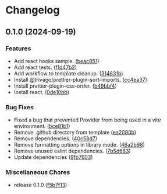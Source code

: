 # Changelog

## 0.1.0 (2024-09-19)


### Features

* Add react hooks sample. ([beac851](https://github.com/ryohidaka/react-package-template/commit/beac851a918e86523e3ecef926474a5998b2c21e))
* Add react tests. ([f1d47b2](https://github.com/ryohidaka/react-package-template/commit/f1d47b2c0d5f067714af09428d15e9b1ceb22b32))
* Add workflow to template cleanup. ([314831b](https://github.com/ryohidaka/react-package-template/commit/314831b3436150244027b040199eeb7dc03dd718))
* Install @trivago/prettier-plugin-sort-imports. ([cc4ea37](https://github.com/ryohidaka/react-package-template/commit/cc4ea37a53b74914de30c202097d113357f4e418))
* Install prettier-plugin-css-order. ([b49bbf4](https://github.com/ryohidaka/react-package-template/commit/b49bbf47e46ba06c08f658ff24c30dfb8d4d80d1))
* Install react. ([0de10bb](https://github.com/ryohidaka/react-package-template/commit/0de10bb80858761ecb07a7db78120d8d20fbeaf1))


### Bug Fixes

* Fixed a bug that prevented Provider from being used in a vite environment. ([bce81b1](https://github.com/ryohidaka/react-package-template/commit/bce81b176daee8c99e34f6b82ec65537e5e27b84))
* Remove .github directory from template ([ea2090b](https://github.com/ryohidaka/react-package-template/commit/ea2090bc1a0e4fbf5bb691c03a03c1570a24a0c8))
* Remove dependencies. ([40c58d7](https://github.com/ryohidaka/react-package-template/commit/40c58d71d846777416e109a533c7b90d3d4f69b7))
* Remove formatting options in library mode. ([46a2b98](https://github.com/ryohidaka/react-package-template/commit/46a2b9868a257fbcfc054558a5d8656ad3c56c66))
* Remove unused eslint dependencies. ([7b5d683](https://github.com/ryohidaka/react-package-template/commit/7b5d6834f77d43cd98cb656d071c0c4d22b6b99f))
* Update dependencies ([9fb7603](https://github.com/ryohidaka/react-package-template/commit/9fb76039c2d957828033a3adae2745f6e8c511cc))


### Miscellaneous Chores

* release 0.1.0 ([f5b7f13](https://github.com/ryohidaka/react-package-template/commit/f5b7f135a4db8f211a1bbf20ea592a30f5e288b8))
